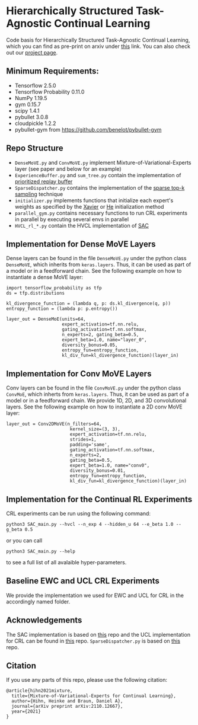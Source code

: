 # Hierarchically Structured Task-Agnostic Continual Learning
Code basis for Hierarchically Structured Task-Agnostic Continual Learning, which you can find as pre-print on arxiv under [this](https://arxiv.org/pdf/2110.12667.pdf) link. You can also check out our [project page](https://sites.google.com/view/hvcl/home).

## Minimum Requirements: 

- Tensorflow 2.5.0
- Tensorflow Probability 0.11.0
- NumPy 1.19.5
- gym 0.15.7
- scipy 1.4.1
- pybullet 3.0.8
- cloudpickle 1.2.2
- pybullet-gym from https://github.com/benelot/pybullet-gym

## Repo Structure
- `DenseMoVE.py` and `ConvMoVE.py` implement Mixture-of-Variational-Experts layer (see paper and below for an example)
- `ExperienceBuffer.py` and `sum_tree.py` contain the implementation of [prioritized replay buffer](https://arxiv.org/pdf/1511.05952.pdf)
- `SparseDispatcher.py` contains the implementation of the [sparse top-k sampling](https://arxiv.org/pdf/1701.06538.pdf) technique
- `initializer.py` implements functions that initialize each expert's weights as specified by the [Xavier](http://proceedings.mlr.press/v9/glorot10a/glorot10a.pdf) or [He](https://arxiv.org/abs/1502.01852) initialization method
- `parallel_gym.py` contains necessary functions to run CRL experiments in parallel by executing several envs in parallel
- `HVCL_rl_*.py` contain the HVCL implementation of [SAC](https://arxiv.org/pdf/1812.05905.pdf)

## Implementation for Dense MoVE Layers
Dense layers can be found in the file `DenseMoVE.py` under the python class `DenseMoVE`, which inherits from `keras.layers`. Thus, it can be used as part of a model or in a feedforward chain. See the following example on how to instantiate a dense MoVE layer:
```
import tensorflow_probability as tfp
ds = tfp.distributions

kl_divergence_function = (lambda q, p: ds.kl_divergence(q, p))
entropy_function = (lambda p: p.entropy())

layer_out = DenseMoE(units=64, 
                     expert_activation=tf.nn.relu,
                     gating_activation=tf.nn.softmax,
                     n_experts=2, gating_beta=0.5,
                     expert_beta=1.0, name="layer_0",
                     diversity_bonus=0.05,
                     entropy_fun=entropy_function,
                     kl_div_fun=kl_divergence_function)(layer_in)
```

## Implementation for Conv MoVE Layers
Conv layers can be found in the file `ConvMoVE.py` under the python class `ConvMoE`, which inherts from `keras.layers`. Thus, it can be used as part of a model or in a feedforward chain. We provide 1D, 2D, and 3D convolutional layers. See the following example on how to instantiate a 2D conv MoVE layer:
```
layer_out = Conv2DMoVE(n_filters=64,
                        kernel_size=(3, 3),
                        expert_activation=tf.nn.relu,
                        strides=1,
                        padding='same',
                        gating_activation=tf.nn.softmax,
                        n_experts=2,
                        gating_beta=0.5,
                        expert_beta=1.0, name="conv0",
                        diversity_bonus=0.01,
                        entropy_fun=entropy_function,
                        kl_div_fun=kl_divergence_function)(layer_in)
```
## Implementation for the Continual RL Experiments
CRL experiments can be run using the following command:
```
python3 SAC_main.py --hvcl --n_exp 4 --hidden_u 64 --e_beta 1.0 --g_beta 0.5
```
or you can call 
```
python3 SAC_main.py --help
```
to see a full list of all avalaible hyper-parameters.

## Baseline EWC and UCL CRL Experiments
We provide the implementation we used for EWC and UCL for CRL in the accordingly named folder.

## Acknowledgements
The SAC implementation is based on [this](https://github.com/RickyMexx/SAC-tf2) repo and the UCL implementation for CRL can be found in [this](https://github.com/csm9493/UCL) repo. `SparseDispatcher.py` is based on [this](https://github.com/tensorflow/tensor2tensor) repo.

## Citation
If you use any parts of this repo, please use the following citation:

```
@article{hihn2021mixture,
  title={Mixture-of-Variational-Experts for Continual Learning},
  author={Hihn, Heinke and Braun, Daniel A},
  journal={arXiv preprint arXiv:2110.12667},
  year={2021}
}
```
